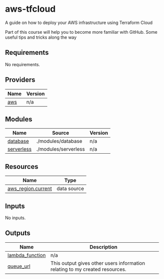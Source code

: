 # aws-tfcloud
A guide on how to deploy your AWS infrastructure using Terraform Cloud 

Part of this course will help you to become more familiar with GitHub. Some useful tips and tricks along the way
<!-- BEGIN_TF_DOCS -->
## Requirements

No requirements.

## Providers

| Name | Version |
|------|---------|
| <a name="provider_aws"></a> [aws](#provider\_aws) | n/a |

## Modules

| Name | Source | Version |
|------|--------|---------|
| <a name="module_database"></a> [database](#module\_database) | ./modules/database | n/a |
| <a name="module_serverless"></a> [serverless](#module\_serverless) | ./modules/serverless | n/a |

## Resources

| Name | Type |
|------|------|
| [aws_region.current](https://registry.terraform.io/providers/hashicorp/aws/latest/docs/data-sources/region) | data source |

## Inputs

No inputs.

## Outputs

| Name | Description |
|------|-------------|
| <a name="output_lambda_function"></a> [lambda\_function](#output\_lambda\_function) | n/a |
| <a name="output_queue_url"></a> [queue\_url](#output\_queue\_url) | This output gives other users information relating to my created resources. |
<!-- END_TF_DOCS -->
